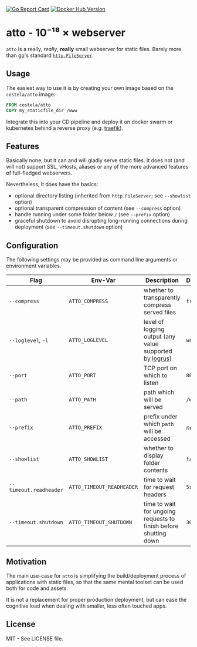 [![Go Report Card](https://goreportcard.com/badge/github.com/costela/atto)](https://goreportcard.com/report/github.com/costela/atto)
[![Docker Hub Version](https://img.shields.io/badge/dynamic/json.svg?label=docker%20hub&url=https%3A%2F%2Findex.docker.io%2Fv1%2Frepositories%2Fcostela%2Fatto%2Ftags&query=%24[-1:].name&colorB=green)](https://hub.docker.com/costela/atto)

# atto - 10⁻¹⁸ × webserver

`atto` is a really, _really_, **really** small webserver for static files. Barely more than [go](https://golang.org/)'s standard [`http.FileServer`](https://golang.org/pkg/net/http/#example_FileServer).

## Usage

The easiest way to use it is by creating your own image based on the `costela/atto` image:

```Dockerfile
FROM costela/atto
COPY my_staticfile_dir /www
```

Integrate this into your CD pipeline and deploy it on docker swarm or kubernetes behind a reverse proxy (e.g. [traefik](https://traefik.io/)).

## Features

Basically none, but it can and will gladly serve static files. It does not (and will not) support SSL, vHosts, aliases or any of the more advanced features of full-fledged webservers.

Nevertheless, it does have the basics:

- optional directory listing (inherited from `http.FileServer`; see `--showlist` option)
- optional transparent compression of content (see `--compress` option)
- handle running under some folder below `/` (see `--prefix` option)
- graceful shutdown to avoid disrupting long-running connections during deployment (see `--timeout.shutdown` option)

## Configuration

The following settings may be provided as command line arguments or environment variables.

| Flag | Env-Var | Description | Default |
| --- | --- | --- | --- |
| `--compress` | `ATTO_COMPRESS` | whether to transparently compress served files | `true` |
| `--loglevel`, `-l` | `ATTO_LOGLEVEL` | level of logging output (any value supported by [logrus](https://github.com/sirupsen/logrus)) | `warn` |
| `--port` | `ATTO_PORT` | TCP port on which to listen | `8080` |
| `--path` | `ATTO_PATH` | path which will be served | `/www` |
| `--prefix` | `ATTO_PREFIX` | prefix under which `path` will be accessed | _none_ |
| `--showlist` | `ATTO_SHOWLIST` | whether to display folder contents | `false` |
| `--timeout.readheader` | `ATTO_TIMEOUT_READHEADER` | time to wait for request headers | `5s` |
| `--timeout.shutdown` | `ATTO_TIMEOUT_SHUTDOWN` | time to wait for ungoing requests to finish before shutting down | `30s` |

## Motivation

The main use-case for `atto` is simplifying the build/deployment process of applications with static files, so that the same mental toolset can be used both for code and assets.

It is not a replacement for proper production deployment, but can ease the cognitive load when dealing with smaller, less often touched apps.

## License

MIT - See LICENSE file.